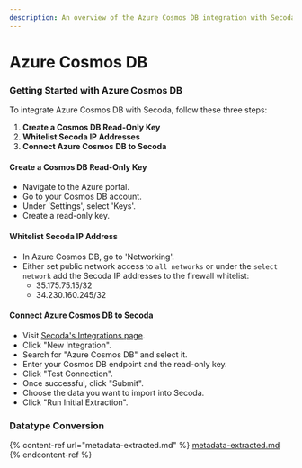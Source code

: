 ```yaml
---
description: An overview of the Azure Cosmos DB integration with Secoda
---
```


# Azure Cosmos DB

### Getting Started with Azure Cosmos DB

To integrate Azure Cosmos DB with Secoda, follow these three steps:

1. **Create a Cosmos DB Read-Only Key**
2. **Whitelist Secoda IP Addresses**
3. **Connect Azure Cosmos DB to Secoda**

#### Create a Cosmos DB Read-Only Key

* Navigate to the Azure portal.
* Go to your Cosmos DB account.
* Under 'Settings', select 'Keys'.
* Create a read-only key.

#### Whitelist Secoda IP Address

* In Azure Cosmos DB, go to 'Networking'.
* Either set public network access to `all networks` or under the `select network` add the Secoda IP addresses to the firewall whitelist:
  * 35.175.75.15/32
  * 34.230.160.245/32

#### Connect Azure Cosmos DB to Secoda

* Visit [Secoda's Integrations page](https://app.secoda.co/integrations).
* Click "New Integration".
* Search for "Azure Cosmos DB" and select it.
* Enter your Cosmos DB endpoint and the read-only key.
* Click "Test Connection".
* Once successful, click "Submit".
* Choose the data you want to import into Secoda.
* Click "Run Initial Extraction".

### Datatype Conversion

{% content-ref url="metadata-extracted.md" %}
[metadata-extracted.md](metadata-extracted.md)
{% endcontent-ref %}

